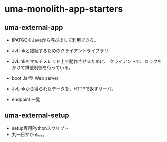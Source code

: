 # uma-monolith-app-starters


## uma-external-app
 - IPATGOをJavaから呼び出して利用できる。

 - JvLinkと接続するためのクライアントライブラリ
 - JvLinkをマルチスレッド上で動作させるために、
 クライアントで、ロックをかけて排他制御を行っている。

 - boot Jar型 Web server  
 - JvLinkから得られたデータを、HTTPで返すサーバ。
 - endpoint 一覧


## uma-external-setup
 - setup専用Pythonスクリプト
 - 丸一日かかる。。。


